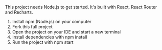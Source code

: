 This project needs Node.js to get started. It's built with React, React Router and Recharts.

1. Install npm (Node.js) on your computer
2. Fork this full project
3. Open the project on your IDE and start a new terminal
4. Install dependencies with npm install
5. Run the project with npm start

